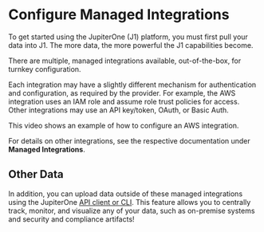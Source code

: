 # Configure Managed Integrations

To get started using the JupiterOne (J1) platform, you must first pull your data into J1. The more data, the more powerful the J1 capabilities become.

There are multiple, managed integrations available, out-of-the-box, for turnkey configuration.

Each integration may have a slightly different mechanism for authentication and configuration, as required by the provider. For example, the AWS integration uses an IAM role and assume role trust policies for access. Other integrations may use an API key/token, OAuth, or Basic Auth.

This video shows an example of how to configure an AWS integration.

For details on other integrations, see the respective documentation under **Managed Integrations**.

## Other Data

In addition, you can upload data outside of these managed integrations using the JupiterOne [API client or CLI](../APIs_and-integrations/j1-client-and-cli.md). This feature allows you to centrally track, monitor, and visualize any of your data, such as on-premise systems and security and compliance artifacts!
